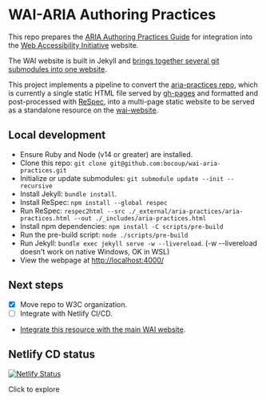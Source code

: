 # WAI-ARIA Authoring Practices

This repo prepares the [ARIA Authoring Practices Guide](https://w3c.github.io/aria-practices/) for integration into the [Web Accessibility Initiative](https://www.w3.org/WAI/) website.

The WAI website is built in Jekyll and [brings together several git submodules
into one website](https://wai-website-theme.netlify.app/technical/).

This project implements a pipeline to convert the [aria-practices repo](https://github.com/w3c/aria-practices/), which
is currently a single static HTML file served by
[gh-pages](https://pages.github.com/) and formatted and
post-processed with [ReSpec](https://pages.github.com/), into a multi-page static website to be served as a standalone resource on the
[wai-website](https://github.com/w3c/wai-website/).

## Local development

- Ensure Ruby and Node (v14 or greater) are installed.
- Clone this repo: `git clone git@github.com:bocoup/wai-aria-practices.git`
- Initialize or update submodules: `git submodule update --init --recursive`
- Install Jekyll: `bundle install`.
- Install ReSpec: `npm install --global respec`
- Run ReSpec: `respec2html --src ./_external/aria-practices/aria-practices.html --out ./_includes/aria-practices.html`
- Install npm dependencies: `npm install -C scripts/pre-build`
- Run the pre-build script: `node ./scripts/pre-build`
- Run Jekyll: `bundle exec jekyll serve -w --livereload`. (-w --livereload doesn't work on native Windows, OK in WSL)
- View the webpage at [http://localhost:4000/](http://localhost:4000/)

## Next steps

- [x] Move repo to W3C organization.
- [ ] Integrate with Netlify CI/CD.
- [Integrate this resource with the main WAI website](https://wai-website-theme.netlify.app/technical/integrate/).

## Netlify CD status

[![Netlify Status](https://api.netlify.com/api/v1/badges/2f0b3cea-856a-491f-9e98-0ff59fe6d599/deploy-status)](https://app.netlify.com/sites/wai-aria-practices2/deploys)

Click to explore
